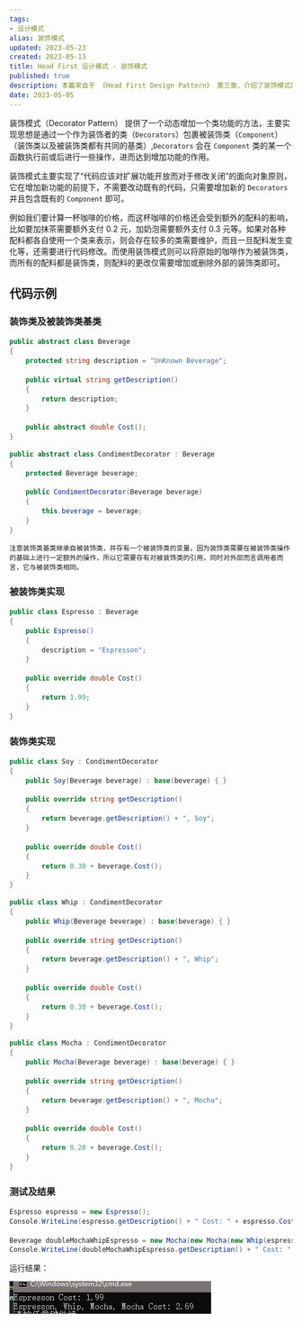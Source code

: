 ```yaml
---
tags:
- 设计模式
alias: 装饰模式
updated: 2023-05-23
created: 2023-05-13
title: Head First 设计模式 - 装饰模式
published: true
description: 本篇来自于 《Head First Design Pattern》 第三章，介绍了装饰模式的定义及运用。
date: 2023-05-05
---
```


装饰模式（Decorator Pattern） 提供了一个动态增加一个类功能的方法，主要实现思想是通过一个作为装饰者的类（`Decorators`）包裹被装饰类（`Component`）（装饰类以及被装饰类都有共同的基类）,`Decorators` 会在 `Component` 类的某一个函数执行前或后进行一些操作，进而达到增加功能的作用。

装饰模式主要实现了“代码应该对扩展功能开放而对于修改关闭”的面向对象原则，它在增加新功能的前提下，不需要改动既有的代码，只需要增加新的 `Decorators` 并且包含既有的 `Component` 即可。

例如我们要计算一杯咖啡的价格，而这杯咖啡的价格还会受到额外的配料的影响，比如要加抹茶需要额外支付 0.2 元，加奶泡需要额外支付 0.3 元等。如果对各种配料都各自使用一个类来表示，则会存在较多的类需要维护，而且一旦配料发生变化等，还需要进行代码修改。而使用装饰模式则可以将原始的咖啡作为被装饰类，而所有的配料都是装饰类，则配料的更改仅需要增加或删除外部的装饰类即可。

## 代码示例

### 装饰类及被装饰类基类

```cs 被装饰类基类
public abstract class Beverage
{
    protected string description = "UnKnown Beverage";

    public virtual string getDescription()
    {
        return description;
    }

    public abstract double Cost();
}
```

```cs 装饰类基类
public abstract class CondimentDecorator : Beverage
{
    protected Beverage beverage;

    public CondimentDecorator(Beverage beverage)
    {
        this.beverage = beverage;
    }
}
```

```ad-note
注意装饰类基类继承自被装饰类，并存有一个被装饰类的变量，因为装饰类需要在被装饰类操作的基础上进行一定额外的操作，所以它需要存有对被装饰类的引用，同时对外部而言调用者而言，它与被装饰类相同。
```

### 被装饰类实现

```cs 浓咖啡
public class Espresso : Beverage
{
    public Espresso()
    {
        description = "Espresson";
    }

    public override double Cost()
    {
        return 1.99;
    }
}
```

### 装饰类实现

```cs 酱油
public class Soy : CondimentDecorator
{
    public Soy(Beverage beverage) : base(beverage) { }

    public override string getDescription()
    {
        return beverage.getDescription() + ", Soy";
    }

    public override double Cost()
    {
        return 0.30 + beverage.Cost();
    }
}
```

```cs 奶泡
public class Whip : CondimentDecorator
{
    public Whip(Beverage beverage) : base(beverage) { }

    public override string getDescription()
    {
        return beverage.getDescription() + ", Whip";
    }

    public override double Cost()
    {
        return 0.30 + beverage.Cost();
    }
}
```

```cs 抹茶
public class Mocha : CondimentDecorator
{
    public Mocha(Beverage beverage) : base(beverage) { }

    public override string getDescription()
    {
        return beverage.getDescription() + ", Mocha";
    }

    public override double Cost()
    {
        return 0.20 + beverage.Cost();
    }
}
```

### 测试及结果

```cs 测试代码
Espresso espresso = new Espresso();
Console.WriteLine(espresso.getDescription() + " Cost: " + espresso.Cost());

Beverage doubleMochaWhipEspresso = new Mocha(new Mocha(new Whip(espresso)));
Console.WriteLine(doubleMochaWhipEspresso.getDescription() + " Cost: " + doubleMochaWhipEspresso.Cost());
```

运行结果：

![装饰模式运行结果](/Ch%2003%20the%20Decorator%20Pattern/2019-01-15-23-43-20.png)